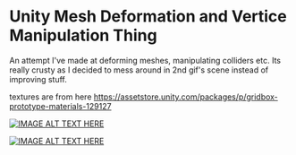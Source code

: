 # Unity Mesh Deformation and Vertice Manipulation Thing

An attempt I've made at deforming meshes, manipulating colliders etc. Its really crusty as I decided to mess around in 2nd gif's scene instead of improving stuff.

textures are from here https://assetstore.unity.com/packages/p/gridbox-prototype-materials-129127



[![IMAGE ALT TEXT HERE](https://github.com/Math-Man/Unity_Mesh_Deformation_Test/blob/main/gifs/p1.gif)](https://github.com/Math-Man/Unity_Mesh_Deformation_Test/blob/main/gifs/p1.gif)

[![IMAGE ALT TEXT HERE](https://github.com/Math-Man/Unity_Mesh_Deformation_Test/blob/main/gifs/p2.gif)](https://github.com/Math-Man/Unity_Mesh_Deformation_Test/blob/main/gifs/p2.gif)
